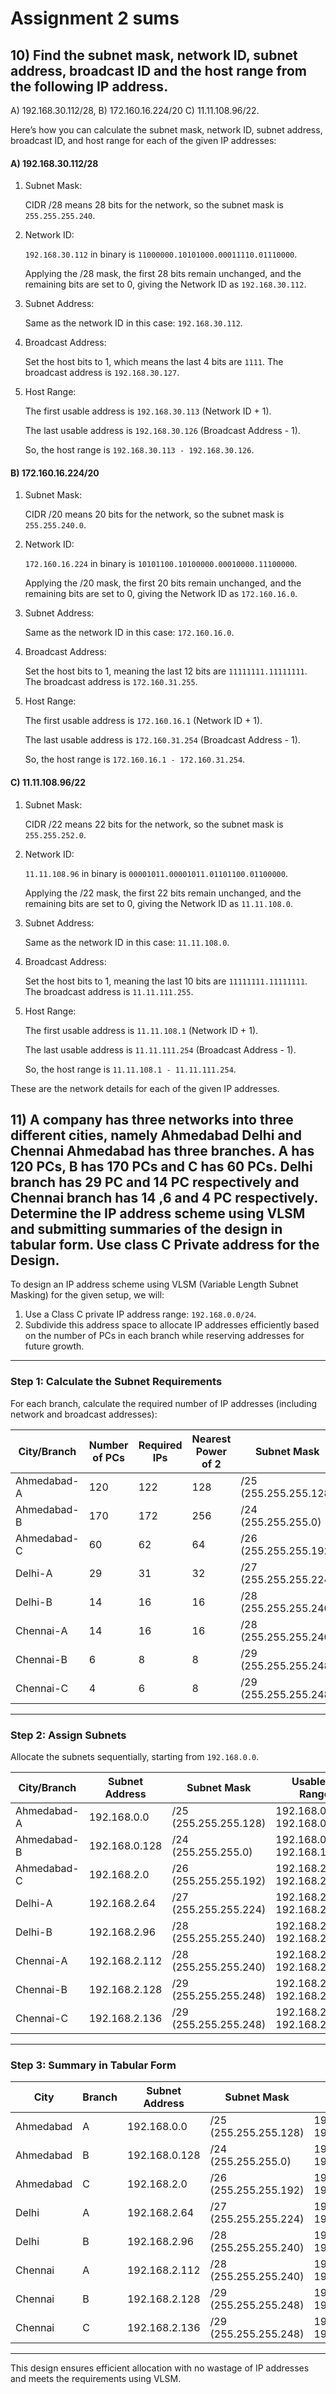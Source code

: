 # Assignment 2 sums

## 10) Find the subnet mask, network ID, subnet address, broadcast ID and the host range from the following IP address.

A) 192.168.30.112/28, B) 172.160.16.224/20 C) 11.11.108.96/22.

Here’s how you can calculate the subnet mask, network ID, subnet address, broadcast ID, and host range for each of the given IP addresses:

#### A) 192.168.30.112/28

1. Subnet Mask:

   CIDR /28 means 28 bits for the network, so the subnet mask is `255.255.255.240`.

2. Network ID:

   `192.168.30.112` in binary is `11000000.10101000.00011110.01110000`.

   Applying the /28 mask, the first 28 bits remain unchanged, and the remaining bits are set to 0, giving the Network ID as `192.168.30.112`.

3. Subnet Address:

   Same as the network ID in this case: `192.168.30.112`.

4. Broadcast Address:

   Set the host bits to 1, which means the last 4 bits are `1111`. The broadcast address is `192.168.30.127`.

5. Host Range:

   The first usable address is `192.168.30.113` (Network ID + 1).

   The last usable address is `192.168.30.126` (Broadcast Address - 1).

   So, the host range is `192.168.30.113 - 192.168.30.126`.

#### B) 172.160.16.224/20

1. Subnet Mask:

   CIDR /20 means 20 bits for the network, so the subnet mask is `255.255.240.0`.

2. Network ID:

   `172.160.16.224` in binary is `10101100.10100000.00010000.11100000`.

   Applying the /20 mask, the first 20 bits remain unchanged, and the remaining bits are set to 0, giving the Network ID as `172.160.16.0`.

3. Subnet Address:

   Same as the network ID in this case: `172.160.16.0`.

4. Broadcast Address:

   Set the host bits to 1, meaning the last 12 bits are `11111111.11111111`. The broadcast address is `172.160.31.255`.

5. Host Range:

   The first usable address is `172.160.16.1` (Network ID + 1).

   The last usable address is `172.160.31.254` (Broadcast Address - 1).

   So, the host range is `172.160.16.1 - 172.160.31.254`.

#### C) 11.11.108.96/22

1. Subnet Mask:

   CIDR /22 means 22 bits for the network, so the subnet mask is `255.255.252.0`.

2. Network ID:

   `11.11.108.96` in binary is `00001011.00001011.01101100.01100000`.

   Applying the /22 mask, the first 22 bits remain unchanged, and the remaining bits are set to 0, giving the Network ID as `11.11.108.0`.

3. Subnet Address:

   Same as the network ID in this case: `11.11.108.0`.

4. Broadcast Address:

   Set the host bits to 1, meaning the last 10 bits are `11111111.11111111`. The broadcast address is `11.11.111.255`.

5. Host Range:

   The first usable address is `11.11.108.1` (Network ID + 1).

   The last usable address is `11.11.111.254` (Broadcast Address - 1).

   So, the host range is `11.11.108.1 - 11.11.111.254`.

These are the network details for each of the given IP addresses.

## 11) A company has three networks into three different cities, namely Ahmedabad Delhi and Chennai Ahmedabad has three branches. A has 120 PCs, B has 170 PCs and C has 60 PCs. Delhi branch has 29 PC and 14 PC respectively and Chennai branch has 14 ,6 and 4 PC respectively. Determine the IP address scheme using VLSM and submitting summaries of the design in tabular form. Use class C Private address for the Design.

To design an IP address scheme using VLSM (Variable Length Subnet Masking) for the given setup, we will:

1. Use a Class C private IP address range: `192.168.0.0/24`.
2. Subdivide this address space to allocate IP addresses efficiently based on the number of PCs in each branch while reserving addresses for future growth.

---

### Step 1: Calculate the Subnet Requirements

For each branch, calculate the required number of IP addresses (including network and broadcast addresses):

| City/Branch | Number of PCs | Required IPs | Nearest Power of 2 | Subnet Mask           |
| ----------- | ------------- | ------------ | ------------------ | --------------------- |
| Ahmedabad-A | 120           | 122          | 128                | /25 (255.255.255.128) |
| Ahmedabad-B | 170           | 172          | 256                | /24 (255.255.255.0)   |
| Ahmedabad-C | 60            | 62           | 64                 | /26 (255.255.255.192) |
| Delhi-A     | 29            | 31           | 32                 | /27 (255.255.255.224) |
| Delhi-B     | 14            | 16           | 16                 | /28 (255.255.255.240) |
| Chennai-A   | 14            | 16           | 16                 | /28 (255.255.255.240) |
| Chennai-B   | 6             | 8            | 8                  | /29 (255.255.255.248) |
| Chennai-C   | 4             | 6            | 8                  | /29 (255.255.255.248) |

---

### Step 2: Assign Subnets

Allocate the subnets sequentially, starting from `192.168.0.0`.

| City/Branch | Subnet Address | Subnet Mask           | Usable IP Range             | Broadcast Address |
| ----------- | -------------- | --------------------- | --------------------------- | ----------------- |
| Ahmedabad-A | 192.168.0.0    | /25 (255.255.255.128) | 192.168.0.1–192.168.0.126   | 192.168.0.127     |
| Ahmedabad-B | 192.168.0.128  | /24 (255.255.255.0)   | 192.168.0.129–192.168.1.254 | 192.168.1.255     |
| Ahmedabad-C | 192.168.2.0    | /26 (255.255.255.192) | 192.168.2.1–192.168.2.62    | 192.168.2.63      |
| Delhi-A     | 192.168.2.64   | /27 (255.255.255.224) | 192.168.2.65–192.168.2.94   | 192.168.2.95      |
| Delhi-B     | 192.168.2.96   | /28 (255.255.255.240) | 192.168.2.97–192.168.2.110  | 192.168.2.111     |
| Chennai-A   | 192.168.2.112  | /28 (255.255.255.240) | 192.168.2.113–192.168.2.126 | 192.168.2.127     |
| Chennai-B   | 192.168.2.128  | /29 (255.255.255.248) | 192.168.2.129–192.168.2.134 | 192.168.2.135     |
| Chennai-C   | 192.168.2.136  | /29 (255.255.255.248) | 192.168.2.137–192.168.2.142 | 192.168.2.143     |

---

### Step 3: Summary in Tabular Form

| City      | Branch | Subnet Address | Subnet Mask           | Usable IPs                  | Broadcast Address |
| --------- | ------ | -------------- | --------------------- | --------------------------- | ----------------- |
| Ahmedabad | A      | 192.168.0.0    | /25 (255.255.255.128) | 192.168.0.1–192.168.0.126   | 192.168.0.127     |
| Ahmedabad | B      | 192.168.0.128  | /24 (255.255.255.0)   | 192.168.0.129–192.168.1.254 | 192.168.1.255     |
| Ahmedabad | C      | 192.168.2.0    | /26 (255.255.255.192) | 192.168.2.1–192.168.2.62    | 192.168.2.63      |
| Delhi     | A      | 192.168.2.64   | /27 (255.255.255.224) | 192.168.2.65–192.168.2.94   | 192.168.2.95      |
| Delhi     | B      | 192.168.2.96   | /28 (255.255.255.240) | 192.168.2.97–192.168.2.110  | 192.168.2.111     |
| Chennai   | A      | 192.168.2.112  | /28 (255.255.255.240) | 192.168.2.113–192.168.2.126 | 192.168.2.127     |
| Chennai   | B      | 192.168.2.128  | /29 (255.255.255.248) | 192.168.2.129–192.168.2.134 | 192.168.2.135     |
| Chennai   | C      | 192.168.2.136  | /29 (255.255.255.248) | 192.168.2.137–192.168.2.142 | 192.168.2.143     |

---

This design ensures efficient allocation with no wastage of IP addresses and meets the requirements using VLSM.
